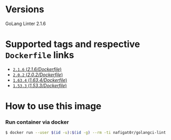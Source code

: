# Versions
GoLang Linter 2.1.6

# Supported tags and respective `Dockerfile` links
-	[`2.1.6` (*2.1.6/Dockerfile*)](https://github.com/nafigator/docker-library/blob/master/golangci-lint/2.1.6/Dockerfile)
-	[`2.0.2` (*2.0.2/Dockerfile*)](https://github.com/nafigator/docker-library/blob/master/golangci-lint/2.0.2/Dockerfile)
-	[`1.63.4` (*1.63.4/Dockerfile*)](https://github.com/nafigator/docker-library/blob/master/golangci-lint/1.63.4/Dockerfile)
-	[`1.53.3` (*1.53.3/Dockerfile*)](https://github.com/nafigator/docker-library/blob/master/golangci-lint/1.53.3/Dockerfile)

# How to use this image
### Run container via docker
```bash
$ docker run --user $(id -u):$(id -g) --rm -ti nafigat0r/golangci-lint:2.1.6 version
```
